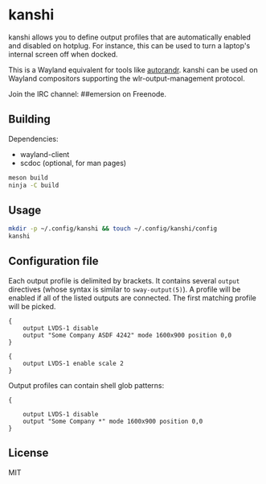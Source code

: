 # kanshi

kanshi allows you to define output profiles that are automatically enabled and
disabled on hotplug. For instance, this can be used to turn a laptop's internal
screen off when docked.

This is a Wayland equivalent for tools like [autorandr]. kanshi can be used on
Wayland compositors supporting the wlr-output-management protocol.

Join the IRC channel: ##emersion on Freenode.

## Building

Dependencies:

* wayland-client
* scdoc (optional, for man pages)

```sh
meson build
ninja -C build
```

## Usage

```sh
mkdir -p ~/.config/kanshi && touch ~/.config/kanshi/config
kanshi
```

## Configuration file

Each output profile is delimited by brackets. It contains several `output`
directives (whose syntax is similar to `sway-output(5)`). A profile will be
enabled if all of the listed outputs are connected. The first matching
profile will be picked.

```
{
	output LVDS-1 disable
	output "Some Company ASDF 4242" mode 1600x900 position 0,0
}

{
	output LVDS-1 enable scale 2
}
```

Output profiles can contain shell glob patterns:
```
{

	output LVDS-1 disable
	output "Some Company *" mode 1600x900 position 0,0
}
```

## License

MIT

[autorandr]: https://github.com/phillipberndt/autorandr
